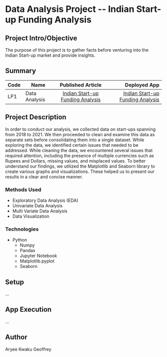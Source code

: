 # Data Analysis Project -- Indian Start-up Funding Analysis

## Project Intro/Objective
The purpose of this project is to gather facts before venturing into the Indian Start-up market and provide insights.


## Summary
| Code      | Name        | Published Article |  Deployed App |
|-----------|-------------|:-------------:|------:|
| LP1 | Data Analysis |  [Indian Start-up Funding Analysis](/https://www.linkedin.com/pulse/indian-startup-funding-exploratory-data-analysis-eda-2018-2021-aryee) | [Indian Start-up Funding Analysis](/https://github.com/etorqweku/Career_Accelerator_LP1-Data_Analysis.git) |


## Project Description
In order to conduct our analysis, we collected data on start-ups spanning from 2018 to 2021. We then proceeded to clean and examine this data as separate sets before consolidating them into a single dataset. While exploring the data, we identified certain issues that needed to be addressed.
While cleaning the data, we encountered several issues that required attention, including the presence of multiple currencies such as Rupees and Dollars, missing values, and misplaced values. To better understand our findings, we utilized the Matplotlib  and Seaborn library to create various graphs and visualizations. These helped us to present our results in a clear and concise manner.


### Methods Used
* Exploratory Data Analysis (EDA)
* Univariate Data Analysis
* Multi Variate Data Analysis
* Data Visualization


### Technologies
* Python
    * Numpy
    * Pandas
    * Jupyter Notebook
    * Matplotlib.pyplot
    * Seaborn


## Setup
...

## App Execution
...

## Author
Aryee Kwaku Geoffrey
